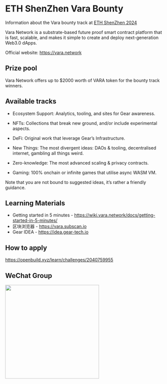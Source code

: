 # ETH ShenZhen Vara Bounty

Information about the Vara bounty track at [ETH ShenZhen 2024](https://www.ethshenzhen.org/)

Vara Network is a substrate-based future proof smart contract platform that is fast, scalable, and makes it simple to create and deploy next-generation Web3.0 dApps.

Official website: https://vara.network

## Prize pool

Vara Network offers up to $2000 worth of VARA token for the bounty track winners.

## Available tracks

- Ecosystem Support: Analytics, tooling, and sites for Gear awareness.

- NFTs: Collections that break new ground, and/or include experimental aspects.

- DeFi: Original work that leverage Gear’s Infrastructure.

- New Things: The most divergent ideas: DAOs & tooling, decentralised internet, gambling all things weird.

- Zero-knowledge: The most advanced scaling & privacy contracts.

- Gaming: 100% onchain or infinite games that utilise async WASM VM.

Note that you are not bound to suggested ideas, it’s rather a friendly guidance.

## Learning Materials

- Getting started in 5 minutes - https://wiki.vara.network/docs/getting-started-in-5-minutes/
- 区块浏览器 - https://vara.subscan.io
- Gear IDEA - https://idea.gear-tech.io

## How to apply

https://openbuild.xyz/learn/challenges/2040759955

## WeChat Group

<img width="300" height="300" src="https://github.com/user-attachments/assets/64faff56-f033-4a46-955e-ed9f5ad0714b" />
